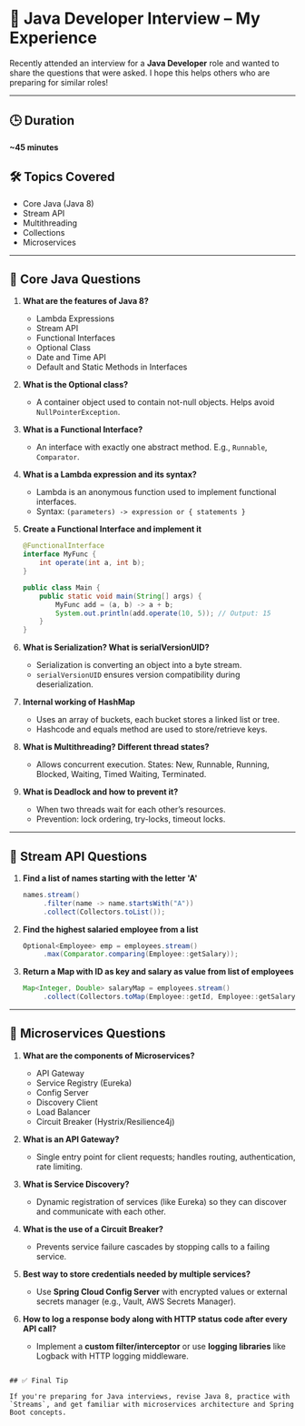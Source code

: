 
# 📌 Java Developer Interview – My Experience

Recently attended an interview for a **Java Developer** role and wanted to share the questions that were asked. I hope this helps others who are preparing for similar roles!

---

## 🕒 Duration
**~45 minutes**

## 🛠️ Topics Covered
- Core Java (Java 8)
- Stream API
- Multithreading
- Collections
- Microservices

---

## 🔹 Core Java Questions

1. **What are the features of Java 8?**
   - Lambda Expressions  
   - Stream API  
   - Functional Interfaces  
   - Optional Class  
   - Date and Time API  
   - Default and Static Methods in Interfaces  

2. **What is the Optional class?**
   - A container object used to contain not-null objects. Helps avoid `NullPointerException`.

3. **What is a Functional Interface?**
   - An interface with exactly one abstract method. E.g., `Runnable`, `Comparator`.

4. **What is a Lambda expression and its syntax?**
   - Lambda is an anonymous function used to implement functional interfaces.
   - Syntax: `(parameters) -> expression or { statements }`

5. **Create a Functional Interface and implement it**
   ```java
   @FunctionalInterface
   interface MyFunc {
       int operate(int a, int b);
   }

   public class Main {
       public static void main(String[] args) {
           MyFunc add = (a, b) -> a + b;
           System.out.println(add.operate(10, 5)); // Output: 15
       }
   }


6. **What is Serialization? What is serialVersionUID?**

   * Serialization is converting an object into a byte stream.
   * `serialVersionUID` ensures version compatibility during deserialization.

7. **Internal working of HashMap**

   * Uses an array of buckets, each bucket stores a linked list or tree.
   * Hashcode and equals method are used to store/retrieve keys.

8. **What is Multithreading? Different thread states?**

   * Allows concurrent execution. States: New, Runnable, Running, Blocked, Waiting, Timed Waiting, Terminated.

9. **What is Deadlock and how to prevent it?**

   * When two threads wait for each other’s resources.
   * Prevention: lock ordering, try-locks, timeout locks.

---

## 🔹 Stream API Questions

1. **Find a list of names starting with the letter 'A'**

   ```java
   names.stream()
        .filter(name -> name.startsWith("A"))
        .collect(Collectors.toList());
   ```

2. **Find the highest salaried employee from a list**

   ```java
   Optional<Employee> emp = employees.stream()
        .max(Comparator.comparing(Employee::getSalary));
   ```

3. **Return a Map with ID as key and salary as value from list of employees**

   ```java
   Map<Integer, Double> salaryMap = employees.stream()
        .collect(Collectors.toMap(Employee::getId, Employee::getSalary));
   ```

---

## 🔹 Microservices Questions

1. **What are the components of Microservices?**

   * API Gateway
   * Service Registry (Eureka)
   * Config Server
   * Discovery Client
   * Load Balancer
   * Circuit Breaker (Hystrix/Resilience4j)

2. **What is an API Gateway?**

   * Single entry point for client requests; handles routing, authentication, rate limiting.

3. **What is Service Discovery?**

   * Dynamic registration of services (like Eureka) so they can discover and communicate with each other.

4. **What is the use of a Circuit Breaker?**

   * Prevents service failure cascades by stopping calls to a failing service.

5. **Best way to store credentials needed by multiple services?**

   * Use **Spring Cloud Config Server** with encrypted values or external secrets manager (e.g., Vault, AWS Secrets Manager).

6. **How to log a response body along with HTTP status code after every API call?**

   * Implement a **custom filter/interceptor** or use **logging libraries** like Logback with HTTP logging middleware.

```

## ✅ Final Tip

If you're preparing for Java interviews, revise Java 8, practice with `Streams`, and get familiar with microservices architecture and Spring Boot concepts.


